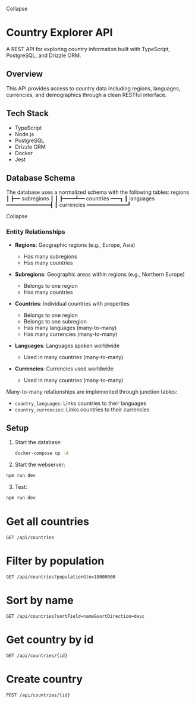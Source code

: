 Collapse

# Country Explorer API

A REST API for exploring country information built with TypeScript, PostgreSQL, and Drizzle ORM.

## Overview

This API provides access to country data including regions, languages, currencies, and demographics through a clean RESTful interface.

## Tech Stack

- TypeScript
- Node.js
- PostgreSQL
- Drizzle ORM
- Docker
- Jest

## Database Schema

The database uses a normalized schema with the following tables:
regions
┃
┣━━ subregions
┃ ┃
┣━━━━┻━━ countries ━━━┓
┃
languages ━━━━━━━━━━━━━━┫
┃
currencies ━━━━━━━━━━━━━┛

Collapse

### Entity Relationships

- **Regions**: Geographic regions (e.g., Europe, Asia)

  - Has many subregions
  - Has many countries

- **Subregions**: Geographic areas within regions (e.g., Northern Europe)

  - Belongs to one region
  - Has many countries

- **Countries**: Individual countries with properties

  - Belongs to one region
  - Belongs to one subregion
  - Has many languages (many-to-many)
  - Has many currencies (many-to-many)

- **Languages**: Languages spoken worldwide

  - Used in many countries (many-to-many)

- **Currencies**: Currencies used worldwide
  - Used in many countries (many-to-many)

Many-to-many relationships are implemented through junction tables:

- `country_languages`: Links countries to their languages
- `country_currencies`: Links countries to their currencies

## Setup

1. Start the database:

   ```bash
   docker-compose up -d
   ```

2. Start the webserver:

```bash
npm run dev
```

3. Test:

```bash
npm run dev
```

# Get all countries

`GET /api/countries`

# Filter by population

`GET /api/countries?populationGte=10000000`

# Sort by name

`GET /api/countries?sortField=name&sortDirection=desc`

# Get country by id

`GET /api/countries/{id}`

# Create country

`POST /api/countries/{id}`

